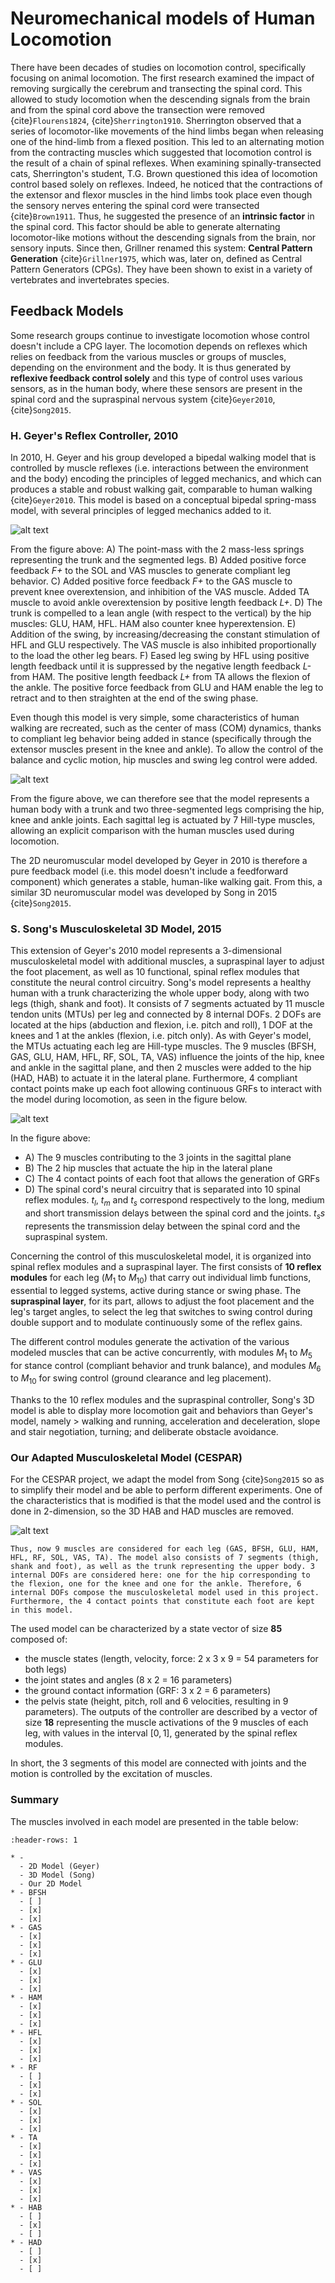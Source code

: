 # Neuromechanical models of Human Locomotion

There have been decades of studies on locomotion control, specifically focusing on animal locomotion. The first research examined the impact of removing surgically the cerebrum and transecting the spinal cord. This allowed to study locomotion when the descending signals from the brain and from the spinal cord above the transection were removed {cite}`Flourens1824`, {cite}`Sherrington1910`. Sherrington observed that a series of locomotor-like movements of the hind limbs began when releasing one of the hind-limb from a flexed position. This led to an alternating motion from the contracting muscles which suggested that locomotion control is the result of a chain of spinal reflexes.
When examining spinally-transected cats, Sherrington's student, T.G. Brown questioned this idea of locomotion control based solely on reflexes. Indeed, he noticed that the contractions of the extensor and flexor muscles in the hind limbs took place even though the sensory nerves entering the spinal cord were transected {cite}`Brown1911`. Thus, he suggested the presence of an **intrinsic factor** in the spinal cord. This factor should be able to generate alternating locomotor-like motions without the descending signals from the brain, nor sensory inputs.
Since then, Grillner renamed this system: **Central Pattern Generation** {cite}`Grillner1975`, which was, later on, defined as Central Pattern Generators (CPGs). They have been shown to exist in a variety of vertebrates and invertebrates species.

## Feedback Models

Some research groups continue to investigate locomotion whose control doesn't include a CPG layer. The locomotion depends on reflexes which relies on feedback from the various muscles or groups of muscles, depending on the environment and the body. It is thus generated by **reflexive feedback control solely** and this type of control uses various sensors, as in the human body, where these sensors are present in the spinal cord and the supraspinal nervous system {cite}`Geyer2010`, {cite}`Song2015`.

### H. Geyer's Reflex Controller, 2010

In 2010, H. Geyer and his group developed a bipedal walking model that is controlled by muscle reflexes (i.e. interactions between the environment and the body) encoding the principles of legged mechanics, and which can produces a stable and robust walking gait, comparable to human walking {cite}`Geyer2010`.
This model is based on a conceptual bipedal spring-mass model, with several principles of legged mechanics added to it.

![alt text](../../main/md_files/images/Geyer.png "Evolution of the bipedal human model, from a conceptual one, to Geyer's 2010 model")

From the figure above:
A) The point-mass with the 2 mass-less springs representing the trunk and the segmented legs.
B) Added positive force feedback *F+* to the SOL and VAS muscles to generate compliant leg behavior.
C) Added positive force feedback *F+* to the GAS muscle to prevent knee overextension, and inhibition of the VAS muscle. Added TA muscle to avoid ankle overextension by positive length feedback *L+*.
D) The trunk is compelled to a lean angle (with respect to the vertical) by the hip muscles: GLU, HAM, HFL. HAM also counter knee hyperextension.
E) Addition of the swing, by increasing/decreasing the constant stimulation of HFL and GLU respectively. The VAS muscle is also inhibited proportionally to the load the other leg bears.
F) Eased leg swing by HFL using positive length feedback until it is suppressed by the negative length feedback *L-* from HAM. The positive length feedback *L+* from TA allows the flexion of the ankle. The positive force feedback from GLU and HAM enable the leg to retract and to then straighten at the end of the swing phase.

Even though this model is very simple, some characteristics of human walking are recreated, such as the center of mass (COM) dynamics, thanks to compliant leg behavior being added in stance (specifically through the extensor muscles present in the knee and ankle). To allow the control of the balance and cyclic motion, hip muscles and swing leg control were added.

![alt text](../../main/md_files/images/Geyer2.png "Representation of the 7 Hill-type muscles in Geyer's 2010 2D model")

From the figure above, we can therefore see that the model represents a human body with a trunk and two three-segmented legs comprising the hip, knee and ankle joints. Each sagittal leg is actuated by 7 Hill-type muscles, allowing an explicit comparison with the human muscles used during locomotion.

The 2D neuromuscular model developed by Geyer in 2010 is therefore a pure feedback model (i.e. this model doesn't include a feedforward component) which generates a stable, human-like walking gait. From this, a similar 3D neuromuscular model was developed by Song in 2015 {cite}`Song2015`.

### S. Song's Musculoskeletal 3D Model, 2015

This extension of Geyer's 2010 model represents a 3-dimensional musculoskeletal model with additional muscles, a supraspinal layer to adjust the foot placement, as well as 10 functional, spinal reflex modules that constitute the neural control circuitry.
Song's model represents a healthy human with a trunk characterizing the whole upper body, along with two legs (thigh, shank and foot). It consists of 7 segments actuated by 11 muscle tendon units (MTUs) per leg and connected by 8 internal DOFs. 2 DOFs are located at the hips (abduction and flexion, i.e. pitch and roll), 1 DOF at the knees and 1 at the ankles (flexion, i.e. pitch only).
As with Geyer's model, the MTUs actuating each leg are Hill-type muscles. The 9 muscles (BFSH, GAS, GLU, HAM, HFL, RF, SOL, TA, VAS) influence the joints of the hip, knee and ankle in the sagittal plane, and then 2 muscles were added to the hip (HAD, HAB) to actuate it in the lateral plane.
Furthermore, 4 compliant contact points make up each foot allowing continuous GRFs to interact with the model during locomotion, as seen in the figure below.

![alt text](../../main/md_files/images/song.png "3D Neuromuscular human model walking on uneven terrains (snapshots every 600ms")

In the figure above:
- A) The 9 muscles contributing to the 3 joints in the sagittal plane
- B) The 2 hip muscles that actuate the hip in the lateral plane
- C) The 4 contact points of each foot that allows the generation of GRFs
- D) The spinal cord's neural circuitry that is separated into 10 spinal reflex modules.
$t_l$, $t_m$ and $t_s$ correspond respectively to the long, medium and short transmission delays between the spinal cord and the joints.
$t_ss$ represents the transmission delay between the spinal cord and the supraspinal system.

Concerning the control of this musculoskeletal model, it is organized into spinal reflex modules and a supraspinal layer. The first consists of **10 reflex modules** for each leg ($M_1$ to $M_10$) that carry out individual limb functions, essential to legged systems, active during stance or swing phase. The **supraspinal layer**, for its part, allows to adjust the foot placement and the leg's target angles, to select the leg that switches to swing control during double support and to modulate continuously some of the reflex gains.

The different control modules generate the activation of the various modeled muscles that can be active concurrently, with modules $M_1$ to $M_5$ for stance control (compliant behavior and trunk balance), and modules $M_6$ to $M_{10}$ for swing control (ground clearance and leg placement).

Thanks to the 10 reflex modules and the supraspinal controller, Song's 3D model is able to display more locomotion gait and behaviors than Geyer's model, namely > walking and running, acceleration and deceleration, slope and stair negotiation, turning; and deliberate obstacle avoidance.

### Our Adapted Musculoskeletal Model (CESPAR)

For the CESPAR project, we adapt the model from Song {cite}`Song2015` so as to simplify their model and be able to perform different experiments.
One of the characteristics that is modified is that the model used and the control is done in 2-dimension, so the 3D HAB and HAD muscles are removed.

![alt text](../../main/md_files/images/musculo.png "Used musculoskeletal model. The muscles HAB and HAD, corresponding to the hip abductor and hip adductor, are removed from Song's 3D model.")

```
Thus, now 9 muscles are considered for each leg (GAS, BFSH, GLU, HAM, HFL, RF, SOL, VAS, TA). The model also consists of 7 segments (thigh, shank and foot), as well as the trunk representing the upper body. 3 internal DOFs are considered here: one for the hip corresponding to the flexion, one for the knee and one for the ankle. Therefore, 6 internal DOFs compose the musculoskeletal model used in this project. Furthermore, the 4 contact points that constitute each foot are kept in this model.
```

The used model can be characterized by a state vector of size **85** composed of:
- the muscle states (length, velocity, force: 2 x 3 x 9 = 54 parameters for both legs)
- the joint states and angles (8 x 2 = 16 parameters)
- the ground contact information (GRF: 3 x 2 = 6 parameters)
- the pelvis state (height, pitch, roll and 6 velocities, resulting in 9 parameters).
The outputs of the controller are described by a vector of size **18** representing the muscle activations of the 9 muscles of each leg, with values in the interval $[0,1]$, generated by the spinal reflex modules.

In short, the 3 segments of this model are connected with joints and the motion is controlled by the excitation of muscles.

### Summary

The muscles involved in each model are presented in the table below:
```{list-table}
:header-rows: 1

* -
  - 2D Model (Geyer)
  - 3D Model (Song)
  - Our 2D Model
* - BFSH
  - [ ]
  - [x]
  - [x]
* - GAS
  - [x]
  - [x]
  - [x]
* - GLU
  - [x]
  - [x]
  - [x]
* - HAM
  - [x]
  - [x]
  - [x]
* - HFL
  - [x]
  - [x]
  - [x]
* - RF
  - [ ]
  - [x]
  - [x]
* - SOL
  - [x]
  - [x]
  - [x]
* - TA
  - [x]
  - [x]
  - [x]
* - VAS
  - [x]
  - [x]
  - [x]
* - HAB
  - [ ]
  - [x]
  - [ ]
* - HAD
  - [ ]
  - [x]
  - [ ]
```
